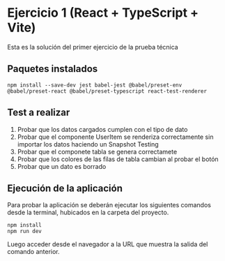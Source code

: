 # Ejercicio 1 (React + TypeScript + Vite)

Esta es la solución del primer ejercicio de la prueba técnica

## Paquetes instalados

```
npm install --save-dev jest babel-jest @babel/preset-env @babel/preset-react @babel/preset-typescript react-test-renderer
```

## Test a realizar

1. Probar que los datos cargados cumplen con el tipo de dato
2. Probar que el componente UserItem se renderiza correctamente sin importar los datos haciendo un Snapshot Testing
3. Probar que el componete tabla se genera correctamete
4. Probar que los colores de las filas de tabla cambian al probar el botón
5. Probar que un dato es borrado

## Ejecución de la aplicación

Para probar la aplicación se deberán ejecutar los siguientes comandos desde la terminal, hubicados en la carpeta del proyecto.

```
npm install
npm run dev
```

Luego acceder desde el navegador a la URL que muestra la salida del comando anterior.